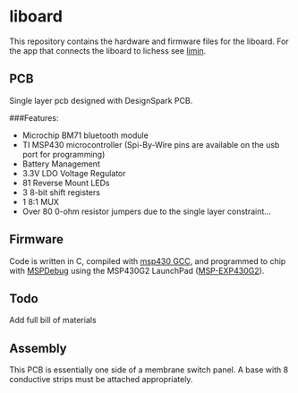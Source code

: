# liboard
This repository contains the hardware and firmware files for the liboard.
For the app that connects the liboard to lichess see [limin](https://github.com/LanyonConrad/limin/).

## PCB
Single layer pcb designed with DesignSpark PCB.

###Features:
* Microchip BM71 bluetooth module
* TI MSP430 microcontroller (Spi-By-Wire pins are available on the usb port for programming)
* Battery Management
* 3.3V LDO Voltage Regulator
* 81 Reverse Mount LEDs
* 3 8-bit shift registers
* 1 8:1 MUX
* Over 80 0-ohm resistor jumpers due to the single layer constraint...


## Firmware
Code is written in C, compiled with [msp430 GCC](http://www.ti.com/tool/msp430-gcc-opensource), and programmed to chip with [MSPDebug](https://github.com/dlbeer/mspdebug) using the MSP430G2 LaunchPad ([MSP-EXP430G2](http://www.ti.com/tool/msp-exp430g2)).

## Todo
Add full bill of materials

## Assembly
This PCB is essentially one side of a membrane switch panel.
A base with 8 conductive strips must be attached appropriately.
